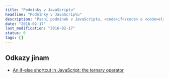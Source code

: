 ```yaml
---
title: "Podmínky v JavaScriptu"
headline: "Podmínky v JavaScriptu"
description: "Psaní podmínek v JavaScriptu, <code>if</code> a <code>else</code>, ternární operátor, …"
date: "2016-02-17"
last_modification: "2016-02-17"
status: 0
tags: []
---
```


## Odkazy jinam

  - [An if-else shortcut in JavaScript: the ternary operator](http://thenewcode.com/416/An-if-else-shortcut-in-JavaScript-the-ternary-operator)